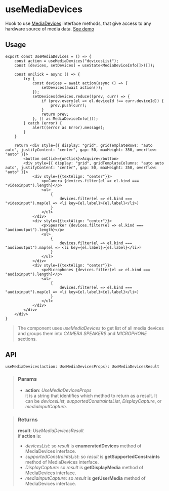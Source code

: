 # useMediaDevices
Hook to use [MediaDevices](https://developer.mozilla.org/en-US/docs/Web/API/MediaDevices) interface methods, that give access to any hardware source of media data. [See demo](https://nDriaDev.io/react-tools/#/hooks/api-dom/useMediaDevices)

## Usage

```tsx
export const UseMediaDevices = () => {
	const action = useMediaDevices("devicesList");
	const [devices, setDevices] = useState<MediaDeviceInfo[]>([]);

	const onClick = async () => {
		try {
			const devices = await action(async () => {
				setDevices(await action());
			});
			setDevices(devices.reduce((prev, curr) => {
				if (prev.every(el => el.deviceId !== curr.deviceId)) {
					prev.push(curr);
				}
				return prev;
			}, [] as MediaDeviceInfo[]));
		} catch (error) {
			alert((error as Error).message);
		}
	}

	return <div style={{ display: "grid", gridTemplateRows: "auto auto", justifyContent: "center", gap: 50, maxHeight: 350, overflow: "auto" }}>
		<button onClick={onClick}>Acquire</button>
		<div style={{ display: "grid", gridTemplateColumns: "auto auto auto", justifyContent: "center", gap: 50, maxHeight: 350, overflow: "auto" }}>
			<div style={{textAlign: "center"}}>
				<p>Camera {devices.filter(el => el.kind === "videoinput").length}</p>
				<ul>
					{
						devices.filter(el => el.kind === "videoinput").map(el => <li key={el.label}>{el.label}</li>)
					}
				</ul>
			</div>
			<div style={{textAlign: "center"}}>
				<p>Spearker {devices.filter(el => el.kind === "audiooutput").length}</p>
				<ul>
					{
						devices.filter(el => el.kind === "audiooutput").map(el => <li key={el.label}>{el.label}</li>)
					}
				</ul>
			</div>
			<div style={{textAlign: "center"}}>
				<p>Microphones {devices.filter(el => el.kind === "audioinput").length}</p>
				<ul>
					{
						devices.filter(el => el.kind === "audioinput").map(el => <li key={el.label}>{el.label}</li>)
					}
				</ul>
			</div>
		</div>
	</div>
}
```

> The component uses _useMediaDevices_ to get list of all media devices and groups them into _CAMERA_ _SPEAKERS_ and _MICROPHONE_ sections.


## API

```tsx
useMediaDevices(action: UseMediaDevicesProps): UseMediaDevicesResult
```

> ### Params
>
> - __action__: _UseMediaDevicesProps_  
it is a string that identifies which method to return as a result. It can be _devicesList_, _supportedConstraintsList_, _DisplayCapture_, or _mediaInputCapture_.
>

> ### Returns
>
> __result__:  _UseMediaDevicesResult_  
> if __action__ is:
> - _devicesList_: so _result_ is __enumeratedDevices__ method of MediaDevices interface.
> - _supportedConstraintsList_: so _result_ is __getSupportedConstraints__ method of MediaDevices interface.
> - _DisplayCapture_: so _result_ is __getDisplayMedia__ method of MediaDevices interface.
> - _mediaInputCapture_: so _result_ is __getUserMedia__ method of MediaDevices interface.
>